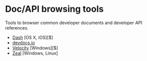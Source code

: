 # Doc/API browsing tools

Tools to browser common developer documents and developer API references.

* [Dash](https://kapeli.com/dash) [OS X, iOS][$]
* [devdocs.io](http://devdocs.io/)
* [Velocity](https://velocity.silverlakesoftware.com/) [Windows][$]
* [Zeal](https://zealdocs.org/) [Windows, Linux]










































 







